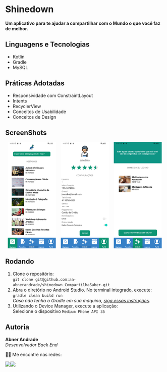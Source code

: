 # Shinedown


**Um aplicativo para te ajudar a compartilhar com o Mundo o que você faz de melhor.**

## Linguagens e Tecnologias
- Kotlin
- Gradle 
- MySQL


## Práticas Adotadas
- Responsividade com ConstraintLayout
- Intents
- RecyclerView
- Conceitos de Usabilidade
- Conceitos de Design


## ScreenShots
<div style="display: flex; max-width: 100%; justify-content: space-around;">
    <img style="width:30%;" src="./to_readme/explore.png" alt="Logo da Linguagem JavaScript">
    <img style="width:30%;" src="./to_readme/profile.png" alt="Logo da Lingaguem de Marcação HTML 5">
    <img style="width:30%;" src="./to_readme/shine.png" alt="Logo da Lingaguem de Marcação CSS 3">
</div>


## Rodando
1. Clone o repositório:
   <br> ```git clone git@github.com:aa-abnerandrade/shinedown_CompartilhaSaber.git```
2. Abra o diretório no Android Studio. No terminal integrado, execute:
   <br>```gradle clean build run```
   <br> _Caso não tenha o Gradle em sua máquina,  [siga essas instruções]((https://docs.gradle.org/current/userguide/installation.html))._
4. Utilizando o Device Manager, execute a aplicação:
   <br> Selecione o dispositivo ```Medium Phone API 35```




## Autoria

**Abner Andrade**
<br>_Desenvolvedor Back End_

👋🏽 Me encontre nas redes:
<div style="display: flex">
<a href = "https://www.linkedin.com/in/abnerandrade/"><img src="https://img.icons8.com/color/64/null/linkedin-circled--v1.png" target="_blank"></a>
<a href = "https://api.whatsapp.com/send?phone=5521973257039&text=Oi,%20Abner.%20Vi%20teu%20app%20Shinedown%20no%20GitHub%20e%20gostei!.%20%20Vamos%20trabalhar%20juntos?"><img src="https://img.icons8.com/color/64/null/whatsapp--v1.png" target="_blank"></a>
</div>